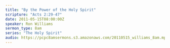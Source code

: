 ```yaml
---
title: "By the Power of the Holy Spirit"
scripture: "Acts 2:29-47"
date: 2011-05-15T08:00:00Z
speaker: Ron Williams
sermon_type: 8am
series: "The Holy Spirit"
audio: https://pcpc8amsermons.s3.amazonaws.com/20110515_williams_8am.mp3 
---
```



